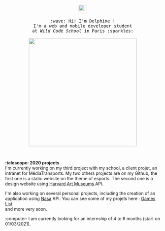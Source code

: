 <p align="center">
  <img src="https://user-images.githubusercontent.com/5679180/79618120-0daffb80-80be-11ea-819e-d2b0fa904d07.gif" width="27px">
  <br><br>
  <samp>
    :wave: Hi! I'm Delphine ! 
    <br>I'm a web and mobile developer student
    <br>at <em>Wild Code School</em> in Paris :sparkles:<br><br>
    <img src="https://www.okvoyage.com/images/article/333-15-plus-belles-photos-aurore-boreale/aurore-boreale-09.jpg" width="350px" align="center">
  </samp>
</p>

<br>

<p>
  <b>:telescope: 2020 projects</b><br>
  I'm currently working on my third project with my school, a client projet, an intranet for MédiaTransports. 
  My two others projects are on my Github, the first one is a static website on the theme of esports.
  The second one is a design website using <a href="https://github.com/harvardartmuseums">Harvard Art Museums </a> API.<br>

  I'm also working on several personal projects, including the creation of an application using <a href="https://www.nasa.gov/">Nasa</a> API. You can see some of my projets here : <a href="https://games-lista.netlify.app/">Games List</a><br> and more very soon.
</p>

<p>:computer: I am currently looking for an internship of 4 to 6 months (start on 01/03/2021).</p>
